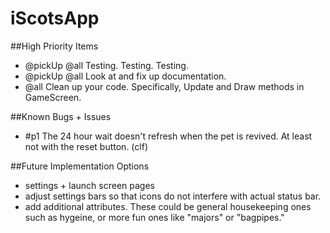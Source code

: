 # iScotsApp

##High Priority Items
* @pickUp @all Testing. Testing. Testing.
* @pickUp @all Look at and fix up documentation.
* @all Clean up your code. Specifically, Update and Draw methods in GameScreen.

##Known Bugs + Issues
* #p1 The 24 hour wait doesn't refresh when the pet is revived.  At least not with the reset button. (clf)

##Future Implementation Options
* settings + launch screen pages
* adjust settings bars so that icons do not interfere with actual status bar.
* add additional attributes. These could be general housekeeping ones such as hygeine, or more fun ones like "majors" or "bagpipes."
